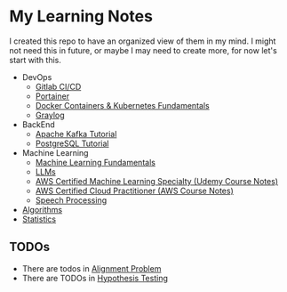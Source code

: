 # My Learning Notes

I created this repo to have an organized view of them in my mind. I might not need this in future, or maybe I may need to create more, for now let's start with this.

- DevOps
    - [Gitlab CI/CD](./gitlab-ci-cd.md)
    - [Portainer](./portainer.md)
    - [Docker Containers & Kubernetes Fundamentals](./docker_kubernetes/README.md)
    - [Graylog](./graylog.md)
- BackEnd
    - [Apache Kafka Tutorial](./kafka.md)
    - [PostgreSQL Tutorial](./postgresql.md)
- Machine Learning
    - [Machine Learning Fundamentals](./machine_learning/README.md)
    - [LLMs](./llms/README.md)
    - [AWS Certified Machine Learning Specialty (Udemy Course Notes)](./udemy-aws-mls-c01/README.md)
    - [AWS Certified Cloud Practitioner (AWS Course Notes)](./aws-clf-c02/README.md)
    - [Speech Processing](./speech_processing/README.md)
- [Algorithms](https://github.com/gsamil/algorithms/)
- [Statistics](./statistics/README.md)

## TODOs

- There are todos in [Alignment Problem](./llms/alignment_problem.md)
- There are TODOs in [Hypothesis Testing](./statistics/hypothesis-testing.md)

